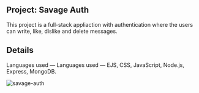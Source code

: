 ## Project: Savage Auth
This project is a full-stack appliaction with authentication where the users can write, like, dislike and delete messages.

## Details
Languages used — Languages used — EJS, CSS, JavaScript, Node.js, Express, MongoDB.

![savage-auth](https://user-images.githubusercontent.com/88905557/138364762-fcddf3ee-5560-4a46-8340-83df916b369f.png)

